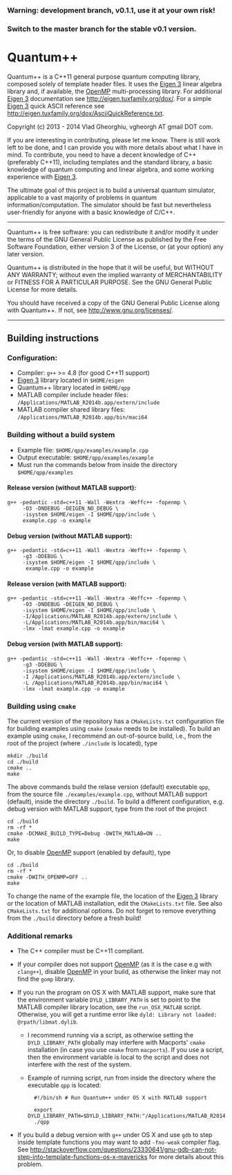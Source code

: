 ### Warning: development branch, v0.1.1, use it at your own risk! 
### Switch to the master branch for the stable v0.1 version.

# Quantum++ 

Quantum++ is a C++11 general purpose quantum computing library, composed 
solely of template header files. It uses the 
[Eigen 3](http://eigen.tuxfamily.org) linear algebra library and, 
if available, the [OpenMP](http://openmp.org/) multi-processing library. 
For additional [Eigen 3](http://eigen.tuxfamily.org) documentation see 
<http://eigen.tuxfamily.org/dox/>. For a simple 
[Eigen 3](http://eigen.tuxfamily.org) quick ASCII reference see
<http://eigen.tuxfamily.org/dox/AsciiQuickReference.txt>.

Copyright (c) 2013 - 2014 Vlad Gheorghiu, vgheorgh AT gmail DOT com.

If you are interesting in contributing, please let me know. 
There is still work left to be done, and I can provide you with more details 
about what I have in mind. To contribute, you need to have a decent knowledge 
of C++ (preferably C++11), including templates and the standard library, 
a basic knowledge of quantum computing and linear algebra, 
and some working experience with [Eigen 3](http://eigen.tuxfamily.org).

The ultimate goal of this project is to build a universal quantum simulator, 
applicable to a vast majority of problems in quantum information/computation.
The simulator should be fast but nevertheless user-friendly 
for anyone with a basic knowledge of C/C++. 

---
Quantum++ is free software: you can redistribute it and/or modify
it under the terms of the GNU General Public License as published by
the Free Software Foundation, either version 3 of the License, or
(at your option) any later version.

Quantum++ is distributed in the hope that it will be useful,
but WITHOUT ANY WARRANTY; without even the implied warranty of
MERCHANTABILITY or FITNESS FOR A PARTICULAR PURPOSE.  See the
GNU General Public License for more details.

You should have received a copy of the GNU General Public License
along with Quantum++.  If not, see <http://www.gnu.org/licenses/>.

---
## Building instructions

### Configuration:

- Compiler: `g++` >= 4.8 (for good C++11 support)
- [Eigen 3](http://eigen.tuxfamily.org) library located in `$HOME/eigen`
- Quantum++ library located in `$HOME/qpp`
- MATLAB compiler include header files:
`/Applications/MATLAB_R2014b.app/extern/include`
- MATLAB compiler shared library files:
`/Applications/MATLAB_R2014b.app/bin/maci64`


### Building without a build system

- Example file: `$HOME/qpp/examples/example.cpp`
- Output executable: `$HOME/qpp/examples/example`
- Must run the commands below from inside the directory `$HOME/qpp/examples` 

#### Release version (without MATLAB support): 

	g++ -pedantic -std=c++11 -Wall -Wextra -Weffc++ -fopenmp \
         -O3 -DNDEBUG -DEIGEN_NO_DEBUG \
         -isystem $HOME/eigen -I $HOME/qpp/include \
         example.cpp -o example

#### Debug version (without MATLAB support): 

	g++ -pedantic -std=c++11 -Wall -Wextra -Weffc++ -fopenmp \
         -g3 -DDEBUG \
         -isystem $HOME/eigen -I $HOME/qpp/include \
          example.cpp -o example

#### Release version (with MATLAB support): 

	g++ -pedantic -std=c++11 -Wall -Wextra -Weffc++ -fopenmp \
         -O3 -DNDEBUG -DEIGEN_NO_DEBUG \
         -isystem $HOME/eigen -I $HOME/qpp/include \
         -I/Applications/MATLAB_R2014b.app/extern/include \
         -L/Applications/MATLAB_R2014b.app/bin/maci64 \
         -lmx -lmat example.cpp -o example

#### Debug version (with MATLAB support): 

	g++ -pedantic -std=c++11 -Wall -Wextra -Weffc++ -fopenmp \
         -g3 -DDEBUG \
         -isystem $HOME/eigen -I $HOME/qpp/include \
         -I /Applications/MATLAB_R2014b.app/extern/include \
         -L /Applications/MATLAB_R2014b.app/bin/maci64 \
         -lmx -lmat example.cpp -o example


### Building using `cmake`

The current version of the repository has a `CMakeLists.txt` configuration file
for building examples using `cmake` (`cmake` needs to be installed). 
To build an example using `cmake`, I recommend an out-of-source build, i.e., 
from the root of the project (where `./include` is located), type

    mkdir ./build
    cd ./build
    cmake ..
    make

The above commands build the relase version (default) executable `qpp`, 
from the source file `./examples/example.cpp`,
without MATLAB support (default), inside the directory `./build`. 
To build a different configuration, e.g. debug version with MATLAB support, 
type from the root of the project

    cd ./build
    rm -rf *
    cmake -DCMAKE_BUILD_TYPE=Debug -DWITH_MATLAB=ON ..
    make
    
Or, to disable [OpenMP](http://openmp.org/) support (enabled by default), type
   
    cd ./build
    rm -rf *
    cmake -DWITH_OPENMP=OFF ..
    make

To change the name of the example file, the location of the
[Eigen 3](http://eigen.tuxfamily.org)
library or the location of MATLAB installation, 
edit the `CMakeLists.txt` file. See also `CMakeLists.txt` 
for additional options. 
Do not forget to remove everything from the `./build` directory 
before a fresh build!


### Additional remarks

- The C++ compiler must be C++11 compliant.

- If your compiler does not support [OpenMP](http://openmp.org/) 
(as it is the case e.g with `clang++`), disable [OpenMP](http://openmp.org/)
in your build, as otherwise the linker may not find the `gomp` library.

- If you run the program on OS X with MATLAB support, make sure that 
the environment variable `DYLD_LIBRARY_PATH` is set to point to the MATLAB 
compiler library location, see the `run_OSX_MATLAB` script. 
Otherwise, you will get a runtime error like 
`dyld: Library not loaded: @rpath/libmat.dylib`.

    * I recommend running via a script, as otherwise setting the 
    `DYLD_LIBRARY_PATH` globally may interfere with Macports' `cmake` 
    installation (in case you use `cmake` from `macports`). If you use a 
    script, then the environment variable is local to the script and does not
    interfere with the rest of the system.

    * Example of running script, run from inside the directory where 
    the executable `qpp` is located:
	    
            #!/bin/sh # Run Quantum++ under OS X with MATLAB support
            
            export DYLD_LIBRARY_PATH=$DYLD_LIBRARY_PATH:"/Applications/MATLAB_R2014b.app/bin/maci64"
            ./qpp

- If you build a debug version with `g++` under OS X and use `gdb` to step 
inside template functions you may want to add `-fno-weak` compiler flag. See 
<http://stackoverflow.com/questions/23330641/gnu-gdb-can-not-step-into-template-functions-os-x-mavericks>
for more details about this problem.

